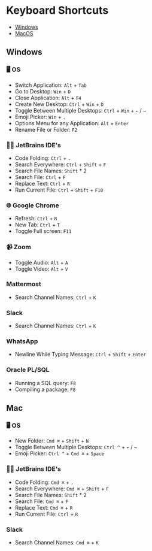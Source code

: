 # Keyboard Shortcuts 

- [Windows](#windows)
- [MacOS](#mac)

## Windows

### 🖥 OS
- Switch Application: `Alt` + `Tab`
- Go to Desktop: `Win` + `D`
- Close Application: `Alt` + `F4`
- Create New Desktop: `Ctrl` + `Win` + `D`
- Toggle Between Multiple Desktops: `Ctrl` + `Win` + `←` / `→`
- Emoji Picker: `Win` + `.`
- Options Menu for any Application: `Alt` + `Enter`
- Rename File or Folder: `F2`

### 👩‍💻 JetBrains IDE's

- Code Folding: `Ctrl` + `.`
- Search Everywhere: `Ctrl` + `Shift` + `F`
- Search File Names: `Shift` * 2
- Search File: `Ctrl` + `F`
- Replace Text: `Ctrl` + `R`
- Run Current File: `Ctrl` + `Shift` + `F10`

### 🌐  Google Chrome
- Refresh: `Ctrl` + `R`
- New Tab: `Ctrl` + `T`
- Toggle Full screen: `F11` 

### 📹 Zoom
- Toggle Audio: `Alt` + `A`
- Toggle Video: `Alt` + `V`

###  Mattermost
- Search Channel Names: `Ctrl` + `K`

### Slack
- Search Channel Names: `Ctrl` + `K`

### WhatsApp
- Newline While Typing Message: `Ctrl` + `Shift` + `Enter`

### Oracle PL/SQL
- Running a SQL query: `F8`
- Compiling a package: `F8`

## Mac

### 🖥 OS
- New Folder: `Cmd ⌘` + `Shift` + `N`
- Toggle Between Multiple Desktops: `Ctrl ^` + `←` / `→`
- Emoji Picker: `Ctrl ^` + `Cmd ⌘` + `Space`

### 👩‍💻 JetBrains IDE's

- Code Folding: `Cmd ⌘` + `.`
- Search Everywhere: `Cmd ⌘` + `Shift` + `F`
- Search File Names: `Shift` * 2
- Search File: `Cmd ⌘` + `F`
- Replace Text: `Cmd ⌘` + `R`
- Run Current File: `Ctrl` + `R`

### Slack
- Search Channel Names: `Cmd ⌘` + `K`
